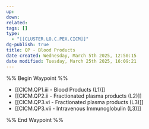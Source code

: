 ```yaml
---
up: 
down: 
related: 
tags: []
type:
  - "[[CLUSTER.LO.C.PEX.CICM]]"
dg-publish: true
title: QP - Blood Products
date created: Wednesday, March 5th 2025, 12:50:15
date modified: Tuesday, March 25th 2025, 16:09:21
---
```


%% Begin Waypoint %%

- [[CICM.QP1.iii - Blood Products (L1)]]
- [[CICM.QP2.ii - Fractionated plasma products (L2)]]
- [[CICM.QP3.vi - Fractionated plasma products (L3)]]
- [[CICM.QP3.vii - Intravenous Immunoglobulin (L3)]]

%% End Waypoint %%
